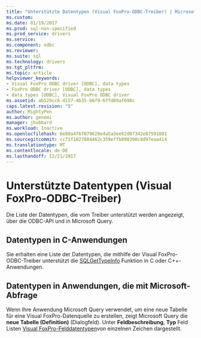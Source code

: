 ```yaml
---
title: "Unterstützte Datentypen (Visual FoxPro-ODBC-Treiber) | Microsoft Docs"
ms.custom: 
ms.date: 01/19/2017
ms.prod: sql-non-specified
ms.prod_service: drivers
ms.service: 
ms.component: odbc
ms.reviewer: 
ms.suite: sql
ms.technology: drivers
ms.tgt_pltfrm: 
ms.topic: article
helpviewer_keywords:
- Visual FoxPro ODBC driver [ODBC], data types
- FoxPro ODBC driver [ODBC], data types
- data types [ODBC], Visual FoxPro ODBC driver
ms.assetid: ab529cc6-d157-4b35-b6f9-6ffd09af098c
caps.latest.revision: "5"
author: MightyPen
ms.author: genemi
manager: jhubbard
ms.workload: Inactive
ms.openlocfilehash: 6e80a4f6f079620e4a5a3ee82d87342e87591001
ms.sourcegitcommit: cc71f1027884462c359effb898390c8d97eaa414
ms.translationtype: MT
ms.contentlocale: de-DE
ms.lasthandoff: 12/21/2017
---
```

# <a name="supported-data-types-visual-foxpro-odbc-driver"></a>Unterstützte Datentypen (Visual FoxPro-ODBC-Treiber)
Die Liste der Datentypen, die vom Treiber unterstützt werden angezeigt, über die ODBC-API und in Microsoft Query.  
  
## <a name="data-types-in-c-applications"></a>Datentypen in C-Anwendungen  
 Sie erhalten eine Liste der Datentypen, die mithilfe der Visual FoxPro-ODBC-Treiber unterstützt die [SQLGetTypeInfo](../../odbc/microsoft/sqlgettypeinfo-visual-foxpro-odbc-driver.md) Funktion in C oder C++-Anwendungen.  
  
## <a name="data-types-in-applications-using-microsoft-query"></a>Datentypen in Anwendungen, die mit Microsoft-Abfrage  
 Wenn Ihre Anwendung Microsoft Query verwendet, um eine neue Tabelle für eine Visual FoxPro-Datenquelle zu erstellen, zeigt Microsoft Query die **neue Tabelle (Definition)** (Dialogfeld). Unter **Feldbeschreibung**, **Typ** Feld Listen [Visual FoxPro-Felddatentypen](../../odbc/microsoft/visual-foxpro-field-data-types.md)von einzelnen Zeichen dargestellt.
